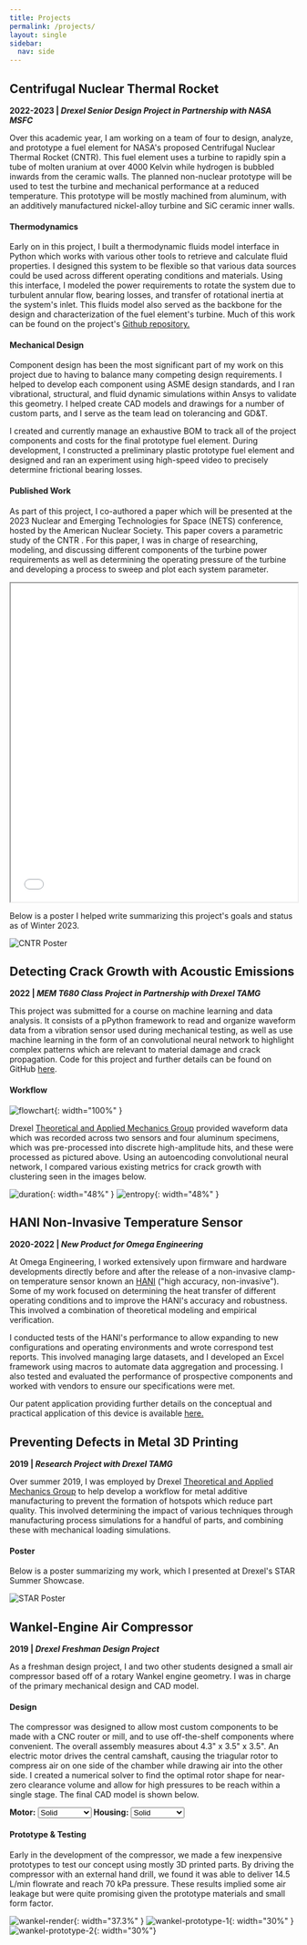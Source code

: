 ```yaml
---
title: Projects
permalink: /projects/
layout: single
sidebar:
  nav: side
---
```


## Centrifugal Nuclear Thermal Rocket
**2022-2023 | *Drexel Senior Design Project in Partnership with NASA MSFC***

Over this academic year, I am working on a team of four to design, analyze, and prototype a fuel element for NASA's proposed Centrifugal Nuclear Thermal Rocket (CNTR). This fuel element uses a turbine to rapidly spin a tube of molten uranium at over 4000 Kelvin while hydrogen is bubbled inwards from the ceramic walls. The planned non-nuclear prototype will be used to test the turbine and mechanical performance at a reduced temperature. This prototype will be mostly machined from aluminum, with an additively manufactured nickel-alloy turbine and SiC ceramic inner walls.

####  Thermodynamics
Early on in this project, I built a thermodynamic fluids model interface in Python which works with various other tools to retrieve and calculate fluid properties. I designed this system to be flexible so that various data sources could be used across different operating conditions and materials. Using this interface, I modeled the power requirements to rotate the system due to turbulent annular flow, bearing losses, and transfer of rotational inertia at the system's inlet. This fluids model also served as the backbone for the design and characterization of the fuel element's turbine. Much of this work can be found on the project's [Github repository.](https://github.com/daa97/CFE)

#### Mechanical Design
Component design has been the most significant part of my work on this project due to having to balance many competing design requirements. I helped to develop each component using ASME design standards, and I ran vibrational, structural, and fluid dynamic simulations within Ansys to validate this geometry. I helped create CAD models and drawings for a number of custom parts, and I serve as the team lead on tolerancing and GD&T. 

I created and currently manage an exhaustive BOM to track all of the project components and costs for the final prototype fuel element. During development, I constructed a preliminary plastic prototype fuel element and designed and ran an experiment using high-speed video to precisely determine frictional bearing losses. 

<script type="module" src="https://unpkg.com/@google/model-viewer/dist/model-viewer.min.js"></script>
<style> model-viewer#cfe {width: 100%; height: 400px;}</style>
<model-viewer id="cfe"  alt="CFE" src="/assets/cfe/cfe.glb" shadow-intensity="1" orientation="90deg 0deg 0deg" camera-controls touch-action="pan-y" min-camera-orbit="auto auto 5%" camera-orbit="0deg 90deg 50%"></model-viewer>
<script src="/cfe_model.js"></script>

#### Published Work
As part of this project, I co-authored a paper which will be presented at the 2023 Nuclear and Emerging Technologies for Space (NETS) conference, hosted by the American Nuclear Society. This paper covers a parametric study of the CNTR . For this paper, I was in charge of researching, modeling, and discussing different components of the turbine power requirements as well as determining the operating pressure of the turbine and developing a process to sweep and plot each system parameter.
<iframe src="/assets/cfe/nets-paper.pdf" width="100%" height="560"></iframe>
<b> </b>

Below is a poster I helped write summarizing this project's goals and status as of Winter 2023.

![CNTR Poster](/assets/cfe/cntr-poster.png)

## Detecting Crack Growth with Acoustic Emissions
**2022 | *MEM T680 Class Project in Partnership with Drexel TAMG***

This project was submitted for a course on machine learning and data analysis. It consists of a pPython framework to read and organize waveform data from a vibration sensor used during mechanical testing, as well as use machine learning in the form of an convolutional neural network to highlight complex patterns which are relevant to material damage and crack propagation. Code for this project and further details can be found on GitHub [here](https://github.com/daa97/AE-Crack-Growth).

#### Workflow
![flowchart](/assets/crack-growth/flowchart.svg){: width="100%" }

Drexel [Theoretical and Applied Mechanics Group](https://tamg.mem.drexel.edu/) provided waveform data which was recorded across two sensors and four aluminum specimens, which was pre-processed into discrete high-amplitude hits, and these were processed as pictured above. Using an autoencoding convolutional neural network, I compared various existing metrics for crack growth with clustering seen in the images below.

![duration](/assets/crack-growth/duration.png){: width="48%" }
![entropy](/assets/crack-growth/entropy.png){: width="48%" }


## HANI Non-Invasive Temperature Sensor
**2020-2022 | *New Product for Omega Engineering***

At Omega Engineering, I worked extensively upon firmware and hardware developments directly before and after the release of a non-invasive clamp-on temperature sensor known an [HANI](https://landing.omega.com/hani/) ("high accuracy, non-invasive"). Some of my work focused on determining the heat transfer of different operating conditions and to improve the HANI's accuracy and robustness. This involved a combination of theoretical modeling and empirical verification.

I conducted tests of the HANI's performance to allow expanding to new configurations and operating environments and wrote correspond test reports. This involved managing large datasets, and I developed an Excel framework using macros to automate data aggregation and processing.  I also tested and evaluated the performance of prospective components and worked with vendors to ensure our specifications were met. 

Our patent application providing further details on the conceptual and practical application of this device is available [here.](https://image-ppubs.uspto.gov/dirsearch-public/print/downloadPdf/20220260432)

## Preventing Defects in Metal 3D Printing
**2019 | *Research Project with Drexel TAMG***

Over summer 2019, I was employed by Drexel [Theoretical and Applied Mechanics Group](https://tamg.mem.drexel.edu/) to help develop a workflow for metal additive manufacturing to prevent the formation of hotspots which reduce part quality. This involved determining the impact of various techniques through manufacturing process simulations for a handful of parts, and combining these with mechanical loading simulations. 

#### Poster
Below is a poster summarizing  my work, which I presented at Drexel's STAR Summer Showcase.

![STAR Poster](/assets/star-poster.png)

## Wankel-Engine Air Compressor
**2019 | *Drexel Freshman Design Project***

As a freshman design project, I and two other students designed a small air compressor based off of a rotary Wankel engine geometry. I was in charge of the primary mechanical design and CAD model.

#### Design
The compressor was designed to allow most custom components to be made with a CNC router or mill, and to use off-the-shelf components where convenient. The overall assembly measures about 4.3" x 3.5" x 3.5". An electric motor drives the central camshaft, causing the triagular rotor to compress air on one side of the chamber while drawing air into the other side. I created a numerical solver to find the optimal rotor shape for near-zero clearance volume and allow for high pressures to be reach within a single stage. The final CAD model is shown below.

<div class="controls">
  <b>Motor:</b>
  <select id="mot">
    <option value=10>Solid</option>
    <option value=3>Transparent</option>
    <option value=0>Hide</option>
  </select>
  <b>Housing:</b>
  <select id="cas">
    <option value=10>Solid</option>
    <option value=3>Transparent</option>
    <option value=0>Hide</option>
  </select>
</div>
<style> model-viewer#wankel {width: 100%; height: 450px;}</style>
<model-viewer id="wankel" camera-controls touch-action="pan-y" interaction-prompt="none" src="/assets/wankel/wankel.glb" ar alt="A 3D model of a wankel-engine-style compressor" min-camera-orbit="auto auto 5%">
</model-viewer>
<script src="/wankel_model.js"></script>

#### Prototype & Testing
Early in the development of the compressor, we made a few inexpensive prototypes to test our concept using mostly 3D printed parts. By driving the compressor with an external hand drill, we found it was able to deliver 14.5 L/min flowrate and reach 70 kPa pressure. These results implied some air leakage but were quite promising given the prototype materials and small form factor.

![wankel-render](/assets/wankel/wankel.gif){: width="37.3%" }
![wankel-prototype-1](/assets/wankel/proto1.jpg){: width="30%" }
![wankel-prototype-2](/assets/wankel/proto2.jpg){: width="30%"}
